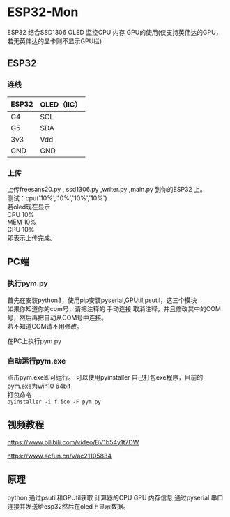 # ESP32-Mon
ESP32 结合SSD1306 OLED 监控CPU 内存 GPU的使用(仅支持英伟达的GPU，若无英伟达的显卡则不显示GPU栏)

## ESP32

### 连线
|ESP32|OLED（IIC）|
|---|---|
|G4  |SCL|
|G5  |SDA|
|3v3 |Vdd|
|GND |GND|

### 上传
上传freesans20.py , ssd1306.py ,writer.py ,main.py 到你的ESP32 上。  
测试：cpu('10%','10%','10%','10%')  
若oled现在显示  
CPU 10%  
MEM 10%  
GPU 10%  
即表示上传完成。



## PC端

### 执行pym.py  
首先在安装python3，使用pip安装pyserial,GPUtil,psutil，这三个模块  
如果你知道你的com号，请把注释的 手动连接 取消注释，并且修改其中的COM号，然后再把自动从COM号中连接。  
若不知道COM请不用修改。

在PC上执行pym.py

### 自动运行pym.exe
点击pym.exe即可运行。 
可以使用pyinstaller 自己打包exe程序，目前的pym.exe为win10 64bit  
打包命令  
`pyinstaller -i f.ico -F pym.py`

## 视频教程

https://www.bilibili.com/video/BV1b54y1t7DW  

https://www.acfun.cn/v/ac21105834



## 原理
python 通过psutil和GPUtil获取 计算器的CPU GPU 内存信息 通过pyserial 串口连接并发送给esp32然后在oled上显示数据。
